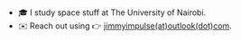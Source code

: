 - 🎓 I study space stuff at The University of Nairobi.
- ✉️ Reach out using 👉 [jimmyimpulse(at)outlook(dot)com](mailto:jimmyimpulse@outlook.com).
